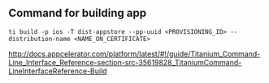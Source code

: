 ## Command for building app

```
ti build -p ios -T dist-appstore --pp-uuid <PROVISIONING_ID> --distribution-name <NAME_ON_CERTIFICATE>
```

http://docs.appcelerator.com/platform/latest/#!/guide/Titanium_Command-Line_Interface_Reference-section-src-35619828_TitaniumCommand-LineInterfaceReference-Build
